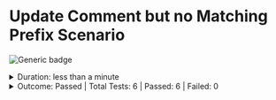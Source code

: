# Update Comment but no Matching Prefix Scenario

![Generic badge](https://img.shields.io/badge/6/6-PASSED-brightgreen.svg)
<details>
  <summary>Duration: less than a minute</summary>
  <table>
    <tr>
      <th>Start:</th>
      <td><code>2024-02-27 20:25:44.651 UTC</code></td>
    </tr>
    <tr>
      <th>Finish:</th>
      <td><code>2024-02-27 20:26:27.991 UTC</code></td>
    </tr>
  </table>
</details>
<details>
  <summary>Outcome: Passed | Total Tests: 6 | Passed: 6 | Failed: 0</summary>
  <table>
    <tr>
      <th>Total Test Suites:</th>
      <td>5</td>
    </tr>
    <tr>
      <th>Total Tests:</th>
      <td>6</td>
    </tr>
    <tr>
      <th>Total Tests Registered:</th>
      <td>6</td>
    </tr>
    <tr>
      <th>Failed Tests:</th>
      <td>0</td>
    </tr>
    <tr>
      <th>Passed Tests:</th>
      <td>6</td>
    </tr>
    <tr>
      <th>Passed Percentage:</th>
      <td>100%</td>
    </tr>
  </table>
</details>

